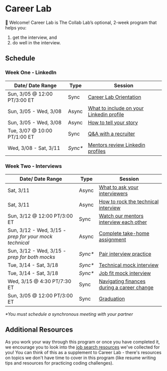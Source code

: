 # Career Lab

👋 Welcome! Career Lab is The Collab Lab’s optional, 2-week program that helps you:

1. get the interview, and
2. do well in the interview.

## Schedule

### Week One - LinkedIn
| Date/ Date Range                            | Type  | Session |
| ------------------------------------------- | ----- | -------------------------------------------------------------------------------------------------------- |
| Sun, 3/05 @ 12:00 PT/3:00 ET                | Sync  | [Career Lab Orientation](./session-docs/orientation.md)                                                  |
| Sun, 3/05 - Wed, 3/08                       | Async | [What to include on your Linkedin profile](./session-docs/what-to-include-on-linkedin.md)                |
| Sun, 3/05 - Wed, 3/08                       | Async | [How to tell your story](./session-docs/how-to-tell-your-story.md)                                       |
| Tue, 3/07 @ 10:00 PT/1:00 ET                | Sync  | [Q&A with a recruiter](./session-docs/q-and-a-with-recruiter.md)                                         |
| Wed, 3/08 - Sat, 3/11                       |_Sync*_| [Mentors review Linkedin profiles](./session-docs/mentor-linkedin-review.md)                             |

### Week Two - Interviews
| Date/ Date Range                            | Type  | Session |
| ------------------------------------------- | ----- | -------------------------------------------------------------------------------------------------------- |
| Sat, 3/11                                   | Async | [What to ask your interviewers](./session-docs/what-to-ask-your-interviewers.md)                         |
| Sat, 3/11                                   | Async | [How to rock the technical interview](./session-docs/rock-the-technical-interview.md)                    |
| Sun, 3/12 @ 12:00 PT/3:00 ET                | Sync  | [Watch our mentors interview each other](./session-docs/watch-mentors-interview.md)                      |
| Sun, 3/12 - Wed, 3/15 _-prep for your mock technical_  | Async | [Complete take-home assignment](./session-docs/complete-take-home-assignment.md)              |
| Sun, 3/12 - Wed, 3/15 _-prep for both mocks_  |_Sync*_| [Pair interview practice](./session-docs/pair-interview-practice.md)                                   |
| Tue, 3/14 - Sat, 3/18                       |_Sync*_| [Technical mock interview](./session-docs/mock-interview-technical.md)                                   |
| Tue, 3/14 - Sat, 3/18                       |_Sync*_| [Job fit mock interview](./session-docs/mock-interview-job-fit.md)                                       |
| Wed, 3/15 @ 4:30 PT/7:30 ET                 | Sync  | [Navigating finances during a career change](./session-docs/navigating-finances-during-career-change.md) |
| Sun, 3/05 @ 12:00 PT/3:00 ET                | Sync  | [Graduation](./session-docs/graduation.md)                                                               |

_*You must schedule a synchronous meeting with your partner_

## Additional Resources

As you work your way through this program or once you have completed it, we encourage you to look into the [job search resources](https://github.com/the-collab-lab/job-search-resources) we've collected for you! You can think of this as a supplement to Career Lab - there's resources on topics we don't have time to cover in this program (like resume writing tips and resources for practicing coding challenges).
